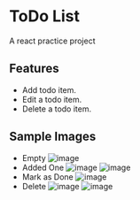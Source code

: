 # ToDo List

A react practice project

## Features

- Add todo item.
- Edit a todo item.
- Delete a todo item.

## Sample Images

- Empty
  ![image](https://user-images.githubusercontent.com/69317890/172003203-8aac929f-1709-4eef-9bd8-32872d11020f.png)
- Added One
  ![image](https://user-images.githubusercontent.com/69317890/172003252-7d24ade3-e5ec-4486-84fd-fdf2b48dea81.png)
  ![image](https://user-images.githubusercontent.com/69317890/172003269-331ff14a-2481-430c-9f87-09d368bcfd4d.png)
- Mark as Done
  ![image](https://user-images.githubusercontent.com/69317890/172003289-843ae100-cc67-4b13-9358-ad36a639498a.png)
- Delete
  ![image](https://user-images.githubusercontent.com/69317890/172003301-5cfa1031-42c7-4213-a04c-1e2b4c63ac01.png)
  ![image](https://user-images.githubusercontent.com/69317890/172003316-18d35a5f-48cc-479d-bbf5-812e29db1f34.png)
